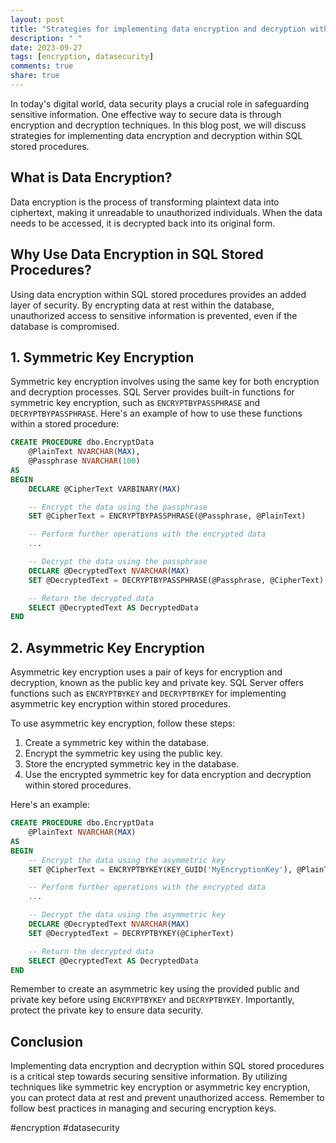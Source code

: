 ```yaml
---
layout: post
title: "Strategies for implementing data encryption and decryption within SQL stored procedures"
description: " "
date: 2023-09-27
tags: [encryption, datasecurity]
comments: true
share: true
---
```


In today's digital world, data security plays a crucial role in safeguarding sensitive information. One effective way to secure data is through encryption and decryption techniques. In this blog post, we will discuss strategies for implementing data encryption and decryption within SQL stored procedures.

## What is Data Encryption?

Data encryption is the process of transforming plaintext data into ciphertext, making it unreadable to unauthorized individuals. When the data needs to be accessed, it is decrypted back into its original form.

## Why Use Data Encryption in SQL Stored Procedures?

Using data encryption within SQL stored procedures provides an added layer of security. By encrypting data at rest within the database, unauthorized access to sensitive information is prevented, even if the database is compromised.

## 1. Symmetric Key Encryption

Symmetric key encryption involves using the same key for both encryption and decryption processes. SQL Server provides built-in functions for symmetric key encryption, such as ```ENCRYPTBYPASSPHRASE``` and ```DECRYPTBYPASSPHRASE```. Here's an example of how to use these functions within a stored procedure:

```sql
CREATE PROCEDURE dbo.EncryptData 
    @PlainText NVARCHAR(MAX), 
    @Passphrase NVARCHAR(100)
AS
BEGIN
    DECLARE @CipherText VARBINARY(MAX)

    -- Encrypt the data using the passphrase
    SET @CipherText = ENCRYPTBYPASSPHRASE(@Passphrase, @PlainText)

    -- Perform further operations with the encrypted data
    ...

    -- Decrypt the data using the passphrase
    DECLARE @DecryptedText NVARCHAR(MAX)
    SET @DecryptedText = DECRYPTBYPASSPHRASE(@Passphrase, @CipherText)

    -- Return the decrypted data
    SELECT @DecryptedText AS DecryptedData
END
```

## 2. Asymmetric Key Encryption

Asymmetric key encryption uses a pair of keys for encryption and decryption, known as the public key and private key. SQL Server offers functions such as ```ENCRYPTBYKEY``` and ```DECRYPTBYKEY``` for implementing asymmetric key encryption within stored procedures.

To use asymmetric key encryption, follow these steps:

1. Create a symmetric key within the database.
2. Encrypt the symmetric key using the public key.
3. Store the encrypted symmetric key in the database.
4. Use the encrypted symmetric key for data encryption and decryption within stored procedures.

Here's an example:

```sql
CREATE PROCEDURE dbo.EncryptData
    @PlainText NVARCHAR(MAX)
AS
BEGIN
    -- Encrypt the data using the asymmetric key
    SET @CipherText = ENCRYPTBYKEY(KEY_GUID('MyEncryptionKey'), @PlainText)

    -- Perform further operations with the encrypted data
    ...

    -- Decrypt the data using the asymmetric key
    DECLARE @DecryptedText NVARCHAR(MAX)
    SET @DecryptedText = DECRYPTBYKEY(@CipherText)

    -- Return the decrypted data
    SELECT @DecryptedText AS DecryptedData
END
```

Remember to create an asymmetric key using the provided public and private key before using ```ENCRYPTBYKEY``` and ```DECRYPTBYKEY```. Importantly, protect the private key to ensure data security.

## Conclusion

Implementing data encryption and decryption within SQL stored procedures is a critical step towards securing sensitive information. By utilizing techniques like symmetric key encryption or asymmetric key encryption, you can protect data at rest and prevent unauthorized access. Remember to follow best practices in managing and securing encryption keys.

#encryption #datasecurity